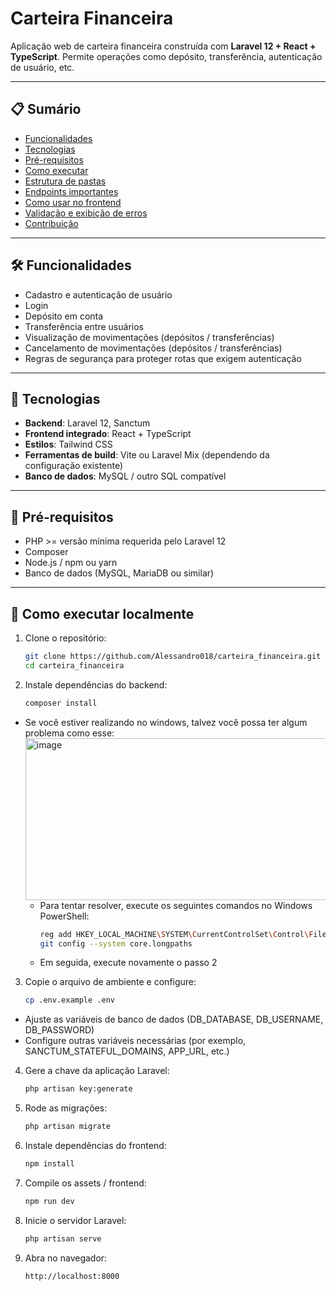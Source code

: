 # Carteira Financeira

Aplicação web de carteira financeira construída com **Laravel 12 + React + TypeScript**. Permite operações como depósito, transferência, autenticação de usuário, etc.

---

## 📋 Sumário

- [Funcionalidades](#funcionalidades)  
- [Tecnologias](#tecnologias)  
- [Pré-requisitos](#pré-requisitos)  
- [Como executar](#como-executar)  
- [Estrutura de pastas](#estrutura-de-pastas)  
- [Endpoints importantes](#endpoints-importantes)  
- [Como usar no frontend](#como-usar-no-frontend)  
- [Validação e exibição de erros](#validação-e-exibição-de-erros)  
- [Contribuição](#contribuição)  

---

## 🛠 Funcionalidades

- Cadastro e autenticação de usuário  
- Login
- Depósito em conta  
- Transferência entre usuários  
- Visualização de movimentações (depósitos / transferências)
- Cancelamento de movimentações (depósitos / transferências)
- Regras de segurança para proteger rotas que exigem autenticação  

---

## 🔧 Tecnologias

- **Backend**: Laravel 12, Sanctum  
- **Frontend integrado**: React + TypeScript  
- **Estilos**: Tailwind CSS  
- **Ferramentas de build**: Vite ou Laravel Mix (dependendo da configuração existente)  
- **Banco de dados**: MySQL / outro SQL compatível  

---

## 🔌 Pré-requisitos

- PHP >= versão mínima requerida pelo Laravel 12  
- Composer  
- Node.js / npm ou yarn  
- Banco de dados (MySQL, MariaDB ou similar)  

---

## 🚀 Como executar localmente

1. Clone o repositório:

   ```bash
   git clone https://github.com/Alessandro018/carteira_financeira.git
   cd carteira_financeira
2. Instale dependências do backend:

    ````bash
    composer install
- Se você estiver realizando no windows, talvez você possa ter algum problema como esse:
  <img width="955" height="259" alt="image" src="https://github.com/user-attachments/assets/79effff0-ebc3-4049-b050-7c2457308a91" />
  - Para tentar resolver, execute os seguintes comandos no Windows PowerShell:
      ````bash
      reg add HKEY_LOCAL_MACHINE\SYSTEM\CurrentControlSet\Control\FileSystem /v LongPathsEnabled /t REG_DWORD /d 1 /f
      git config --system core.longpaths
  - Em seguida, execute novamente o passo 2

3. Copie o arquivo de ambiente e configure:

    `````bash
    cp .env.example .env
- Ajuste as variáveis de banco de dados (DB_DATABASE, DB_USERNAME, DB_PASSWORD)
- Configure outras variáveis necessárias (por exemplo, SANCTUM_STATEFUL_DOMAINS, APP_URL, etc.)
4. Gere a chave da aplicação Laravel:

      ````bash
      php artisan key:generate
5. Rode as migrações:

    ````bash
    php artisan migrate
6. Instale dependências do frontend:

    ````bash
    npm install
7. Compile os assets / frontend:

    ````bash
    npm run dev
8. Inicie o servidor Laravel:

    ````bash
    php artisan serve
9. Abra no navegador:

    ````bash
    http://localhost:8000
